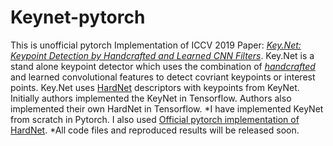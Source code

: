 # Keynet-pytorch
This is unofficial pytorch Implementation of ICCV 2019 Paper: [*Key.Net: Keypoint Detection by Handcrafted and Learned CNN Filters*](https://arxiv.org/abs/1904.00889). Key.Net is a stand alone keypoint detector which uses the combination of [_handcrafted_](http://mate.tue.nl/mate/pdfs/5162.pdf) and learned convolutional features to detect covriant keypoints or interest points. Key.Net uses [HardNet](https://arxiv.org/abs/1705.10872) descriptors with keypoints from KeyNet. Initially authors implemented the KeyNet in Tensorflow. Authors also implemented their own HardNet in Tensorflow. *I have implemented KeyNet from scratch in Pytorch. I also used [Official pytorch implementation of HardNet](https://github.com/DagnyT/hardnet). 
*All code files and reproduced results will be released soon.

